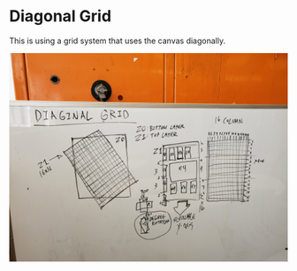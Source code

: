 # Diagonal Grid 

This is using a grid system that uses the canvas diagonally.

![diagonal_grid](images/diagonal_grid.jpg)
